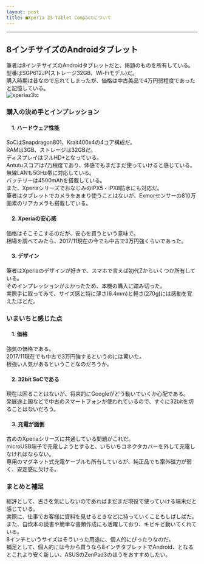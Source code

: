 ```yaml
---
layout: post
title: ■Xperia Z3 Tablet Compactについて
---
```

---

## **8インチサイズのAndroidタブレット**
筆者は8インチサイズのAndroidタブレットだと、掲題のものを所有している。  
型番はSGP612JP(ストレージ32GB、Wi-Fiモデル)だ。  
購入時期は昔なので忘れてしまったが、価格は中古美品で4万円弱程度であったと記憶している。  
![xperiaz3tc](https://beni2nd.github.io/images/xperiaz3tc.jpg "xperiaz3tc")  

### **購入の決め手とインプレッション**

#### 　1. ハードウェア性能
SoCはSnapdragon801、Krait400x4の4コア構成だ。  
RAMは3GB、ストレージは32GBだ。  
ディスプレイはフルHD+となっている。  
Antutuスコアは7万程度であり、体感でもまだまだ使っていけると感じている。  
無線LANも5GHz帯に対応している。  
バッテリーは4500mAhを搭載している。  
また、XperiaシリーズでおなじみのIPX5・IPX8防水にも対応だ。  
筆者はタブレットでカメラをあまり使うことはないが、Exmorセンサーの810万画素のリアカメラも搭載している。  

#### 　2. Xperiaの安心感
価格はそこそこするのだが、安心を買うという意味で。  
相場を調べてみたら、2017/11現在の今でも中古で3万円強くらいであった。  

#### 　3. デザイン
筆者はXperiaのデザインが好きで、スマホで言えば初代Zからいくつか所有している。    
そのインプレッションがよかったため、本機の購入に踏み切った。  
実際手に取ってみて、サイズ感と特に薄さ(6.4mm)と軽さ(270g)には感動を覚えたほどだ。  



### **いまいちと感じた点**

#### 　1. 価格
強気の価格である。  
2017/11現在でも中古で3万円強するというのには驚いた。  
根強い人気があるということなのだろうか。  

#### 　2. 32bit SoCである
現在は困ることはないが、将来的にGoogleがどう動いていくか心配である。  
発展途上国などで中古のスマートフォンが使われているので、すぐに32bitを切ることはないだろう。  

#### 　3. 充電が面倒
古めのXperiaシリーズに共通している問題がこれだ。  
microUSB端子で充電しようとすると、いちいちコネクタカバーを外して充電しなければならない。  
専用のマグネット式充電ケーブルも所有しているが、純正品でも案外磁力が弱く、安定感に欠ける。  



### **まとめと補足**

総評として、古さを気にしないのであればまだまだ現役で使っていける端末だと感じている。  
実際に、仕事でお客様に資料を見せるときなどに持っていくこともしばしばだ。  
また、自炊本の読書や簡単な書類作成にも活躍しており、キビキビ動いてくれている。  
8インチというサイズはそういった用途に、個人的にぴったりなのだ。  
補足として、個人的には今から買うなら8インチタブレットでAndroid、となるとこれより安く新しい、ASUSのZenPad3のほうをおすすめしたい。

